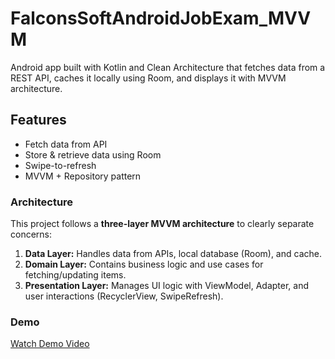 # FalconsSoftAndroidJobExam_MVVM
Android app built with Kotlin and Clean Architecture that fetches data from a REST API, caches it locally using Room, and displays it with MVVM architecture.


## Features
- Fetch data from API
- Store & retrieve data using Room
- Swipe-to-refresh
- MVVM + Repository pattern

### Architecture
This project follows a **three-layer MVVM architecture** to clearly separate concerns:

1. **Data Layer:** Handles data from APIs, local database (Room), and cache.
2. **Domain Layer:** Contains business logic and use cases for fetching/updating items.
3. **Presentation Layer:** Manages UI logic with ViewModel, Adapter, and user interactions (RecyclerView, SwipeRefresh).

### Demo
[Watch Demo Video](https://youtube.com/shorts/IldyVpKjArM?si=oBHFlPpAmN4A_N1e)
